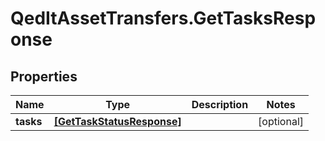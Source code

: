 # QedItAssetTransfers.GetTasksResponse

## Properties
Name | Type | Description | Notes
------------ | ------------- | ------------- | -------------
**tasks** | [**[GetTaskStatusResponse]**](GetTaskStatusResponse.md) |  | [optional] 


